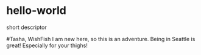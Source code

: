 # hello-world
short descriptor

#Tasha, WishFish
I am new here, so this is an adventure.  Being in Seattle is great! 
Especially for your thighs!
